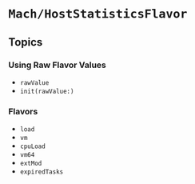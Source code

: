 # ``Mach/HostStatisticsFlavor``

## Topics

### Using Raw Flavor Values
- ``rawValue``
- ``init(rawValue:)``

### Flavors

- ``load``
- ``vm``
- ``cpuLoad``
- ``vm64``
- ``extMod``
- ``expiredTasks``